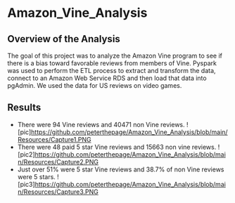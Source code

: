# Amazon_Vine_Analysis
## Overview of the Analysis
The goal of this project was to analyze the Amazon Vine program to see if there is a bias toward favorable reviews from members of Vine. Pyspark was used to perform the ETL process to extract and transform the data, connect to an Amazon Web Service RDS and then load that data into pgAdmin. We used the data for US reviews on video games.
## Results
* There were 94 Vine reviews and 40471 non Vine reviews. ![pic]https://github.com/peterthepage/Amazon_Vine_Analysis/blob/main/Resources/Capture1.PNG
* There were 48 paid 5 star Vine reviews and 15663 non vine reviews. ![pic2]https://github.com/peterthepage/Amazon_Vine_Analysis/blob/main/Resources/Capture2.PNG
* Just over 51% were 5 star Vine reviews and 38.7% of non Vine reviews were 5 stars. ![pic3]https://github.com/peterthepage/Amazon_Vine_Analysis/blob/main/Resources/Capture3.PNG
